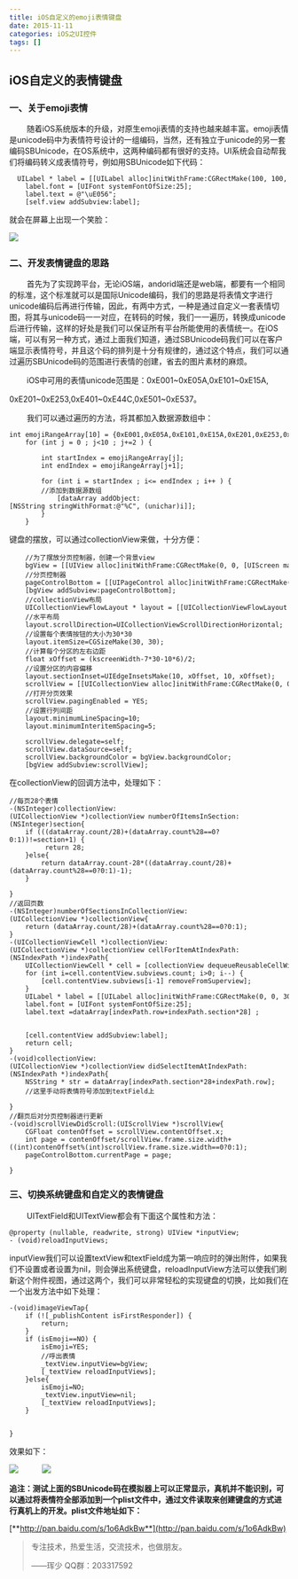 ```yaml
---
title: iOS自定义的emoji表情键盘
date: 2015-11-11
categories: iOS之UI控件
tags: []
---
```

## iOS自定义的表情键盘

### 一、关于emoji表情

        随着iOS系统版本的升级，对原生emoji表情的支持也越来越丰富。emoji表情是unicode码中为表情符号设计的一组编码，当然，还有独立于unicode的另一套编码SBUnicode，在OS系统中，这两种编码都有很好的支持。UI系统会自动帮我们将编码转义成表情符号，例如用SBUnicode如下代码：

```
  UILabel * label = [[UILabel alloc]initWithFrame:CGRectMake(100, 100, 100, 100)];
    label.font = [UIFont systemFontOfSize:25];
    label.text = @"\uE056";
    [self.view addSubview:label];
```

就会在屏幕上出现一个笑脸：

![](http://static.oschina.net/uploads/space/2015/1111/183536_3L3Q_2340880.png)      

### 二、开发表情键盘的思路

        首先为了实现跨平台，无论iOS端，andorid端还是web端，都要有一个相同的标准，这个标准就可以是国际Unicode编码，我们的思路是将表情文字进行unicode编码后再进行传输，因此，有两中方式，一种是通过自定义一套表情切图，将其与unicode码一一对应，在转码的时候，我们一一遍历，转换成unicode后进行传输，这样的好处是我们可以保证所有平台所能使用的表情统一。在iOS端，可以有另一种方式，通过上面我们知道，通过SBUnicode码我们可以在客户端显示表情符号，并且这个码的排列是十分有规律的，通过这个特点，我们可以通过遍历SBUnicode码的范围进行表情的创建，省去的图片素材的麻烦。

        iOS中可用的表情unicode范围是：0xE001~0xE05A,0xE101~0xE15A,

0xE201~0xE253,0xE401~0xE44C,0xE501~0xE537。

        我们可以通过遍历的方法，将其都加入数据源数组中：

```
int emojiRangeArray[10] = {0xE001,0xE05A,0xE101,0xE15A,0xE201,0xE253,0xE401,0xE44C,0xE501,0xE537};
    for (int j = 0 ; j<10 ; j+=2 ) {
        
        int startIndex = emojiRangeArray[j];
        int endIndex = emojiRangeArray[j+1];
        
        for (int i = startIndex ; i<= endIndex ; i++ ) {
        //添加到数据源数组
            [dataArray addObject:[NSString stringWithFormat:@"%C", (unichar)i]];
        }
    }
```

键盘的摆放，可以通过collectionView来做，十分方便：

```
    //为了摆放分页控制器，创建一个背景view
    bgView = [[UIView alloc]initWithFrame:CGRectMake(0, 0, [UIScreen mainScreen].bounds.size.width, 200)];
    //分页控制器
    pageControlBottom = [[UIPageControl alloc]initWithFrame:CGRectMake(0, 170, [UIScreen mainScreen].bounds.size.width, 20)];
    [bgView addSubview:pageControlBottom];
    //collectionView布局
    UICollectionViewFlowLayout * layout = [[UICollectionViewFlowLayout alloc]init];
    //水平布局
    layout.scrollDirection=UICollectionViewScrollDirectionHorizontal;
    //设置每个表情按钮的大小为30*30
    layout.itemSize=CGSizeMake(30, 30);
    //计算每个分区的左右边距
    float xOffset = (kscreenWidth-7*30-10*6)/2;
    //设置分区的内容偏移
    layout.sectionInset=UIEdgeInsetsMake(10, xOffset, 10, xOffset);
    scrollView = [[UICollectionView alloc]initWithFrame:CGRectMake(0, 0, [UIScreen mainScreen].bounds.size.width, 160) collectionViewLayout:layout];
    //打开分页效果
    scrollView.pagingEnabled = YES;
    //设置行列间距
    layout.minimumLineSpacing=10;
    layout.minimumInteritemSpacing=5;
    
    scrollView.delegate=self;
    scrollView.dataSource=self;
    scrollView.backgroundColor = bgView.backgroundColor;
    [bgView addSubview:scrollView];
```

在collectionView的回调方法中，处理如下：

```
//每页28个表情
-(NSInteger)collectionView:(UICollectionView *)collectionView numberOfItemsInSection:(NSInteger)section{
    if (((dataArray.count/28)+(dataArray.count%28==0?0:1))!=section+1) {
         return 28;
    }else{
        return dataArray.count-28*((dataArray.count/28)+(dataArray.count%28==0?0:1)-1);
    }
   
}
//返回页数
-(NSInteger)numberOfSectionsInCollectionView:(UICollectionView *)collectionView{
    return (dataArray.count/28)+(dataArray.count%28==0?0:1);
}
-(UICollectionViewCell *)collectionView:(UICollectionView *)collectionView cellForItemAtIndexPath:(NSIndexPath *)indexPath{
    UICollectionViewCell * cell = [collectionView dequeueReusableCellWithReuseIdentifier:@"biaoqing" forIndexPath:indexPath];
    for (int i=cell.contentView.subviews.count; i>0; i--) {
        [cell.contentView.subviews[i-1] removeFromSuperview];
    }
    UILabel * label = [[UILabel alloc]initWithFrame:CGRectMake(0, 0, 30, 30)];
    label.font = [UIFont systemFontOfSize:25];
    label.text =dataArray[indexPath.row+indexPath.section*28] ;
   
    
    [cell.contentView addSubview:label];
    return cell;
}
-(void)collectionView:(UICollectionView *)collectionView didSelectItemAtIndexPath:(NSIndexPath *)indexPath{
    NSString * str = dataArray[indexPath.section*28+indexPath.row];
    //这里手动将表情符号添加到textField上
    
}
//翻页后对分页控制器进行更新
-(void)scrollViewDidScroll:(UIScrollView *)scrollView{
    CGFloat contenOffset = scrollView.contentOffset.x;
    int page = contenOffset/scrollView.frame.size.width+((int)contenOffset%(int)scrollView.frame.size.width==0?0:1);
    pageControlBottom.currentPage = page;

}
```

### 三、切换系统键盘和自定义的表情键盘

        UITextField和UITextView都会有下面这个属性和方法：

```
@property (nullable, readwrite, strong) UIView *inputView;   
- (void)reloadInputViews;
```

inputView我们可以设置textView和textField成为第一响应时的弹出附件，如果我们不设置或者设置为nil，则会弹出系统键盘，reloadInputView方法可以使我们刷新这个附件视图，通过这两个，我们可以非常轻松的实现键盘的切换，比如我们在一个出发方法中如下处理：

```
-(void)imageViewTap{
    if (![_publishContent isFirstResponder]) {
        return;
    }
    if (isEmoji==NO) {
        isEmoji=YES;
        //呼出表情
        _textView.inputView=bgView;
        [_textView reloadInputViews];
    }else{
        isEmoji=NO;
        _textView.inputView=nil;
        [_textView reloadInputViews];
    }

    
}
```

效果如下：

![](http://static.oschina.net/uploads/space/2015/1111/190433_4hT0_2340880.png)           ![](http://static.oschina.net/uploads/space/2015/1111/190433_R7eF_2340880.png)

  
**追注：测试上面的SBUnicode码在模拟器上可以正常显示，真机并不能识别，可以通过将表情符全部添加到一个plist文件中，通过文件读取来创建键盘的方式进行真机上的开发。plist文件地址如下：**

[**http://pan.baidu.com/s/1o6AdkBw**](http://pan.baidu.com/s/1o6AdkBw)

> 专注技术，热爱生活，交流技术，也做朋友。
> 
> ——珲少 QQ群：203317592
